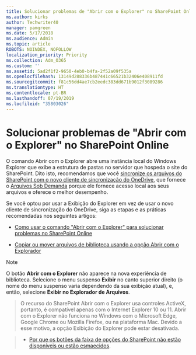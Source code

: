 ```yaml
---
title: Solucionar problemas de "Abrir com o Explorer" no SharePoint Online
ms.author: kirks
author: Techwriter40
manager: pamgreen
ms.date: 5/17/2018
ms.audience: Admin
ms.topic: article
ROBOTS: NOINDEX, NOFOLLOW
localization_priority: Priority
ms.collection: Adm_O365
ms.custom: ''
ms.assetid: 5ad2f1f2-9650-4eb0-b4fa-2f52a09f535a
ms.openlocfilehash: 13149d288336b487441c66521b32406e408911fd
ms.sourcegitcommit: f81c56dd4ae7cb2eedc383dd671b9012f3089286
ms.translationtype: HT
ms.contentlocale: pt-BR
ms.lasthandoff: 07/19/2019
ms.locfileid: "35803026"
---
```

# <a name="troubleshoot-open-with-explorer-issues-in-sharepoint-online"></a>Solucionar problemas de "Abrir com o Explorer" no SharePoint Online

O comando Abrir com o Explorer abre uma instância local do Windows Explorer que exibe a estrutura de pastas no servidor que hospeda o site do SharePoint. Dito isto, recomendamos que você [sincronize os arquivos do SharePoint com o novo cliente de sincronização do OneDrive](https://support.office.com/article/sync-sharepoint-files-with-the-new-onedrive-sync-client-6de9ede8-5b6e-4503-80b2-6190f3354a88)</a>, que fornece o [Arquivos Sob Demanda](https://support.office.com/article/learn-about-onedrive-files-on-demand-0e6860d3-d9f3-4971-b321-7092438fb38e) porque ele fornece acesso local aos seus arquivos e oferece o melhor desempenho.


Se você optou por usar a Exibição do Explorer em vez de usar o novo cliente de sincronização do OneDrive, siga as etapas e as práticas recomendadas nos seguintes artigos:

- [Como usar o comando "Abrir com o Explorer" para solucionar problemas no SharePoint Online](https://support.office.com/article/How-to-use-the-Open-with-Explorer-command-to-troubleshoot-issues-in-SharePoint-Online-87155331-0c92-4224-a4c1-da5c21c4ade4)

- [Copiar ou mover arquivos de biblioteca usando a opção Abrir com o Explorador](https://support.office.com/article/copy-or-move-library-files-by-using-open-with-explorer-aaee7bfb-e2a1-42ee-8fc0-bcc0754f04d2)

> [!Note]  
> O botão **Abrir com o Explorer** não aparece na nova experiência de biblioteca. Selecione o menu suspenso **Exibir** no canto superior direito (o nome do menu suspenso varia dependendo da sua exibição atual), e, então, selecione **Exibir no Explorador de Arquivos**.

 >O recurso do SharePoint Abrir com o Explorer usa controles ActiveX, portanto, é compatível apenas com o Internet Explorer 10 ou 11. Abrir com o Explorer não funciona no Windows com o Microsoft Edge, Google Chrome ou Mozilla Firefox, ou na plataforma Mac. Devido a esse motivo, a opção Exibição do Explorer pode estar desativada.

> - [Por que os botões da faixa de opções do SharePoint não estão disponíveis ou estão esmaecidos](https://support.office.com/article/Why-SharePoint-ribbon-buttons-are-unavailable-48b0939a-2efb-4e79-b5e8-b2c4cb5d04ca).
  

